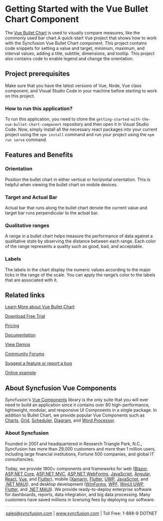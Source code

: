 # Getting Started with the Vue Bullet Chart Component

The [Vue Bullet Chart](https://www.syncfusion.com/vue-components/vue-bullet-chart?utm_source=github&utm_medium=listing&utm_campaign=vue-bullet-chart-github-samples) is used to visually compare measures, like the commonly used bar chart.A quick-start Vue project that shows how to work with the Syncfusion Vue Bullet Chart component. This project contains code snippets for setting a value and target, minimum, maximum, and interval values, adding a title, subtitle, dimensions, and tooltip. This project also contains code to enable legend and change the orientation.

## Project prerequisites

Make sure that you have the latest versions of Vue, Node, Vue class component, and Visual Studio Code in your machine before starting to work on this project.

### How to run this application?

To run this application, you need to clone the `getting-started-with-the-vue-bullet-chart-component` repository and then open it in Visual Studio Code. Now, simply install all the necessary react packages into your current project using the `npm install` command and run your project using the `npm run serve` command.

## Features and Benefits

### Orientation

Position the bullet chart in either vertical or horizontal orientation. This is helpful when viewing the bullet chart on mobile devices.

### Target and Actual Bar

Actual bar that runs along the bullet chart denote the current value and target bar runs perpendicular to the actual bar.

### Qualitative ranges

A range in a bullet chart helps measure the performance of data against a qualitative state by observing the distance between each range. Each color of the range represents a quality such as good, bad, and acceptable.

### Labels

The labels in the chart display the numeric values according to the major ticks in the range of the scale. You can apply the range’s color to the labels that are associated with it.

## Related links
[Learn More about Vue Bullet Chart](https://www.syncfusion.com/vue-components/vue-bullet-chart?utm_source=github&utm_medium=listing&utm_campaign=vue-bullet-chart-github-samples)

[Download Free Trial](https://www.syncfusion.com/downloads/vue?utm_source=github&utm_medium=listing&utm_campaign=vue-bullet-chart-github-samples)

[Pricing](https://www.syncfusion.com/sales/teamlicense?utm_source=github&utm_medium=listing&utm_campaign=vue-bullet-chart-github-samples)

[Documentation](https://ej2.syncfusion.com/vue/documentation/bullet-chart/getting-started?utm_source=github&utm_medium=listing&utm_campaign=vue-bullet-chart-github-samples)

[View Demos](https://github.com/SyncfusionExamples/getting-started-with-the-vue-bullet-chart-component?utm_source=github&utm_medium=listing&utm_campaign=vue-bullet-chart-github-samples)

[Community Forums](https://www.syncfusion.com/forums/vue-components?utm_source=github&utm_medium=listing&utm_campaign=vue-bullet-chart-github-samples)

[Suggest a feature or report a bug](https://www.syncfusion.com/feedback/vue?utm_source=github&utm_medium=listing&utm_campaign=vue-bullet-chart-github-samples)

[Online example](https://ej2.syncfusion.com/vue/demos/#/bootstrap5/bullet-chart/default.html?utm_source=github&utm_medium=listing&utm_campaign=vue-bullet-chart-github-samples)

## About Syncfusion Vue Components

Syncfusion's [Vue Components](https://www.syncfusion.com/vue-components?utm_source=github&utm_medium=listing&utm_campaign=vue-bullet-chart-github-samples) library is the only suite that you will ever need to build an application since it contains over 80 high-performance, lightweight, modular, and responsive UI Components in a single package. In addition to Bullet Chart, we provide popular Vue Components such as [Charts](https://www.syncfusion.com/vue-components/vue-charts?utm_source=github&utm_medium=listing&utm_campaign=vue-speed-dial-github-samples), [Grid](https://www.syncfusion.com/vue-components/vue-grid?utm_source=github&utm_medium=listing&utm_campaign=vue-speed-dial-github-samples), [Scheduler](https://www.syncfusion.com/vue-components/vue-scheduler?utm_source=github&utm_medium=listing&utm_campaign=vue-bullet-chart-github-samples), [Diagram](https://www.syncfusion.com/vue-components/vue-diagram?utm_source=github&utm_medium=listing&utm_campaign=vue-bullet-chart-github-samples), and [Word Processor](https://www.syncfusion.com/vue-components/vue-word-processor?utm_source=github&utm_medium=listing&utm_campaign=vue-bullet-chart-github-samples).

### About Syncfusion
Founded in 2001 and headquartered in Research Triangle Park, N.C., Syncfusion has more than 29,000 customers and more than 1 million users, including large financial institutions, Fortune 500 companies, and global IT consultancies.

Today, we provide 1800+ components and frameworks for web ([Blazor](https://www.syncfusion.com/blazor-components?utm_source=github&utm_medium=listing&utm_campaign=vue-bullet-chart-github-samples), [ASP.NET Core](https://www.syncfusion.com/aspnet-core-ui-controls?utm_source=github&utm_medium=listing&utm_campaign=vue-bullet-chart-github-samples), [ASP.NET MVC](https://www.syncfusion.com/aspnet-mvc-ui-controls?utm_source=github&utm_medium=listing&utm_campaign=vue-bullet-chart-github-samples), [ASP.NET WebForms](https://www.syncfusion.com/jquery/aspnet-webforms-ui-controls?utm_source=github&utm_medium=listing&utm_campaign=vue-bullet-chart-github-samples), [JavaScript](https://www.syncfusion.com/javascript-ui-controls?utm_source=github&utm_medium=listing&utm_campaign=vue-bullet-chart-github-samples), [Angular](https://www.syncfusion.com/angular-components?utm_source=github&utm_medium=listing&utm_campaign=vue-bullet-chart-github-samples), [React](https://www.syncfusion.com/react-components?utm_source=github&utm_medium=listing&utm_campaign=vue-bullet-chart-github-samples), [Vue](https://www.syncfusion.com/vue-components?utm_source=github&utm_medium=listing&utm_campaign=vue-bullet-chart-github-samples), and [Flutter](https://www.syncfusion.com/flutter-widgets?utm_source=github&utm_medium=listing&utm_campaign=vue-bullet-chart-github-samples)), mobile ([Xamarin](https://www.syncfusion.com/xamarin-ui-controls?utm_source=github&utm_medium=listing&utm_campaign=vue-bullet-chart-github-samples), [Flutter](https://www.syncfusion.com/flutter-widgets?utm_source=github&utm_medium=listing&utm_campaign=vue-bullet-chart-github-samples), [UWP](https://www.syncfusion.com/uwp-ui-controls?utm_source=github&utm_medium=listing&utm_campaign=vue-bullet-chart-github-samples), [JavaScript](https://www.syncfusion.com/javascript-ui-controls?utm_source=github&utm_medium=listing&utm_campaign=vue-bullet-chart-github-samples), and [.NET MAUI](https://www.syncfusion.com/maui-controls?utm_source=github&utm_medium=listing&utm_campaign=vue-bullet-chart-github-samples)), and desktop development ([WinForms](https://www.syncfusion.com/winforms-ui-controls?utm_source=github&utm_medium=listing&utm_campaign=vue-bullet-chart-github-samples), [WPF](https://www.syncfusion.com/wpf-controls?utm_source=github&utm_medium=listing&utm_campaign=vue-bullet-chart-github-samples), [WinUI](https://www.syncfusion.com/winui-controls?utm_source=github&utm_medium=listing&utm_campaign=vue-bullet-chart-github-samples),[UWP](https://www.syncfusion.com/uwp-ui-controls?utm_source=github&utm_medium=listing&utm_campaign=vue-bullet-chart-github-samples), [Flutter](https://www.syncfusion.com/flutter-widgets?utm_source=github&utm_medium=listing&utm_campaign=vue-bullet-chart-github-samples), and [.NET MAUI](https://www.syncfusion.com/maui-controls?utm_source=github&utm_medium=listing&utm_campaign=vue-bullet-chart-github-samples)). We provide ready-to-deploy enterprise software for dashboards, reports, data integration, and big data processing. Many customers have saved millions in licensing fees by deploying our software.

<hr style="height:0.3px;border:none;color:lightgrey;background-color:lightgrey;" />

<p align="center">
<a href="mailto:sales@syncfusion.com?Subject=Syncfusion Vue Bullet Chart - GitHub" target="_top">sales@syncfusion.com</a> | <a href="https://www.syncfusion.com?utm_source=github&utm_medium=listing&utm_campaign=vue-bullet-chart-github-samples)">www.syncfusion.com</a> | Toll Free: 1-888-9 DOTNET <br>
</p>

